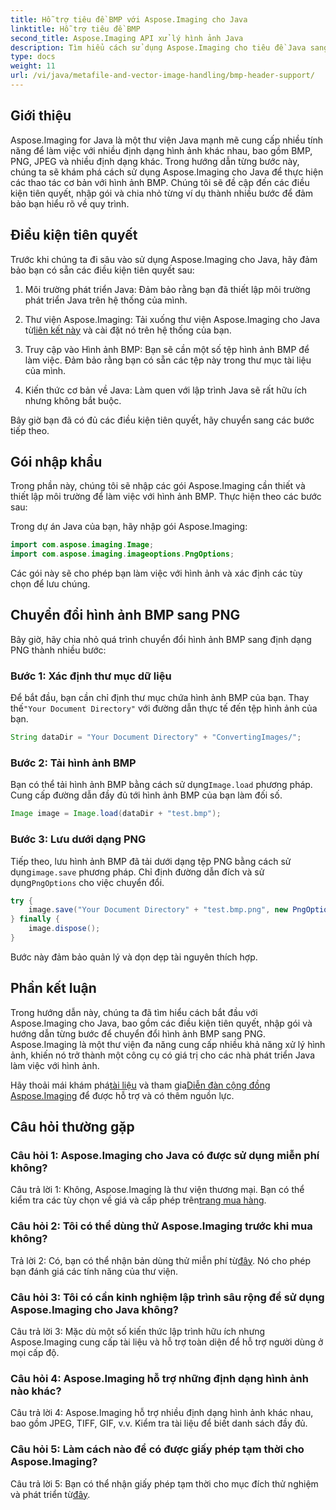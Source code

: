 ```yaml
---
title: Hỗ trợ tiêu đề BMP với Aspose.Imaging cho Java
linktitle: Hỗ trợ tiêu đề BMP
second_title: Aspose.Imaging API xử lý hình ảnh Java
description: Tìm hiểu cách sử dụng Aspose.Imaging cho tiêu đề Java sang BMP một cách dễ dàng. Nhập gói, tải hình ảnh và lưu ở các định dạng khác nhau theo từng bước.
type: docs
weight: 11
url: /vi/java/metafile-and-vector-image-handling/bmp-header-support/
---
```

## Giới thiệu

Aspose.Imaging for Java là một thư viện Java mạnh mẽ cung cấp nhiều tính năng để làm việc với nhiều định dạng hình ảnh khác nhau, bao gồm BMP, PNG, JPEG và nhiều định dạng khác. Trong hướng dẫn từng bước này, chúng ta sẽ khám phá cách sử dụng Aspose.Imaging cho Java để thực hiện các thao tác cơ bản với hình ảnh BMP. Chúng tôi sẽ đề cập đến các điều kiện tiên quyết, nhập gói và chia nhỏ từng ví dụ thành nhiều bước để đảm bảo bạn hiểu rõ về quy trình.

## Điều kiện tiên quyết

Trước khi chúng ta đi sâu vào sử dụng Aspose.Imaging cho Java, hãy đảm bảo bạn có sẵn các điều kiện tiên quyết sau:

1. Môi trường phát triển Java: Đảm bảo rằng bạn đã thiết lập môi trường phát triển Java trên hệ thống của mình.

2.  Thư viện Aspose.Imaging: Tải xuống thư viện Aspose.Imaging cho Java từ[liên kết này](https://releases.aspose.com/imaging/java/) và cài đặt nó trên hệ thống của bạn.

3. Truy cập vào Hình ảnh BMP: Bạn sẽ cần một số tệp hình ảnh BMP để làm việc. Đảm bảo rằng bạn có sẵn các tệp này trong thư mục tài liệu của mình.

4. Kiến thức cơ bản về Java: Làm quen với lập trình Java sẽ rất hữu ích nhưng không bắt buộc.

Bây giờ bạn đã có đủ các điều kiện tiên quyết, hãy chuyển sang các bước tiếp theo.

## Gói nhập khẩu

Trong phần này, chúng tôi sẽ nhập các gói Aspose.Imaging cần thiết và thiết lập môi trường để làm việc với hình ảnh BMP. Thực hiện theo các bước sau:

Trong dự án Java của bạn, hãy nhập gói Aspose.Imaging:

```java
import com.aspose.imaging.Image;
import com.aspose.imaging.imageoptions.PngOptions;
```

Các gói này sẽ cho phép bạn làm việc với hình ảnh và xác định các tùy chọn để lưu chúng.

## Chuyển đổi hình ảnh BMP sang PNG

Bây giờ, hãy chia nhỏ quá trình chuyển đổi hình ảnh BMP sang định dạng PNG thành nhiều bước:

### Bước 1: Xác định thư mục dữ liệu

 Để bắt đầu, bạn cần chỉ định thư mục chứa hình ảnh BMP của bạn. Thay thế`"Your Document Directory"` với đường dẫn thực tế đến tệp hình ảnh của bạn.

```java
String dataDir = "Your Document Directory" + "ConvertingImages/";
```

### Bước 2: Tải hình ảnh BMP

Bạn có thể tải hình ảnh BMP bằng cách sử dụng`Image.load` phương pháp. Cung cấp đường dẫn đầy đủ tới hình ảnh BMP của bạn làm đối số.

```java
Image image = Image.load(dataDir + "test.bmp");
```

### Bước 3: Lưu dưới dạng PNG

 Tiếp theo, lưu hình ảnh BMP đã tải dưới dạng tệp PNG bằng cách sử dụng`image.save` phương pháp. Chỉ định đường dẫn đích và sử dụng`PngOptions` cho việc chuyển đổi.

```java
try {
    image.save("Your Document Directory" + "test.bmp.png", new PngOptions());
} finally {
    image.dispose();
}
```

Bước này đảm bảo quản lý và dọn dẹp tài nguyên thích hợp.

## Phần kết luận

Trong hướng dẫn này, chúng ta đã tìm hiểu cách bắt đầu với Aspose.Imaging cho Java, bao gồm các điều kiện tiên quyết, nhập gói và hướng dẫn từng bước để chuyển đổi hình ảnh BMP sang PNG. Aspose.Imaging là một thư viện đa năng cung cấp nhiều khả năng xử lý hình ảnh, khiến nó trở thành một công cụ có giá trị cho các nhà phát triển Java làm việc với hình ảnh.

 Hãy thoải mái khám phá[tài liệu](https://reference.aspose.com/imaging/java/) và tham gia[Diễn đàn cộng đồng Aspose.Imaging](https://forum.aspose.com/) để được hỗ trợ và có thêm nguồn lực.

## Câu hỏi thường gặp

### Câu hỏi 1: Aspose.Imaging cho Java có được sử dụng miễn phí không?

 Câu trả lời 1: Không, Aspose.Imaging là thư viện thương mại. Bạn có thể kiểm tra các tùy chọn về giá và cấp phép trên[trang mua hàng](https://purchase.aspose.com/buy).

### Câu hỏi 2: Tôi có thể dùng thử Aspose.Imaging trước khi mua không?

Trả lời 2: Có, bạn có thể nhận bản dùng thử miễn phí từ[đây](https://releases.aspose.com/). Nó cho phép bạn đánh giá các tính năng của thư viện.

### Câu hỏi 3: Tôi có cần kinh nghiệm lập trình sâu rộng để sử dụng Aspose.Imaging cho Java không?

Câu trả lời 3: Mặc dù một số kiến thức lập trình hữu ích nhưng Aspose.Imaging cung cấp tài liệu và hỗ trợ toàn diện để hỗ trợ người dùng ở mọi cấp độ.

### Câu hỏi 4: Aspose.Imaging hỗ trợ những định dạng hình ảnh nào khác?

Câu trả lời 4: Aspose.Imaging hỗ trợ nhiều định dạng hình ảnh khác nhau, bao gồm JPEG, TIFF, GIF, v.v. Kiểm tra tài liệu để biết danh sách đầy đủ.

### Câu hỏi 5: Làm cách nào để có được giấy phép tạm thời cho Aspose.Imaging?

 Câu trả lời 5: Bạn có thể nhận giấy phép tạm thời cho mục đích thử nghiệm và phát triển từ[đây](https://purchase.aspose.com/temporary-license/).